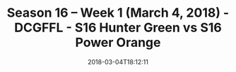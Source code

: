 ---
title: Season 16 – Week 1 (March 4, 2018) - DCGFFL - S16 Hunter Green vs S16 Power
  Orange
teams-score:
- team: _teams/s16-forest.md
  score: 34
- team: _teams/s16-power-orange.md
  score: 32
mvp: Max Rothschild, Daniel Honeycutt
game-ball: ''
sportsperson: ''
season: 16
week: 1
date: '2018-03-04T18:12:11'
pageid: season-16-week-1-march-4-2018-6350-vs-6362
---